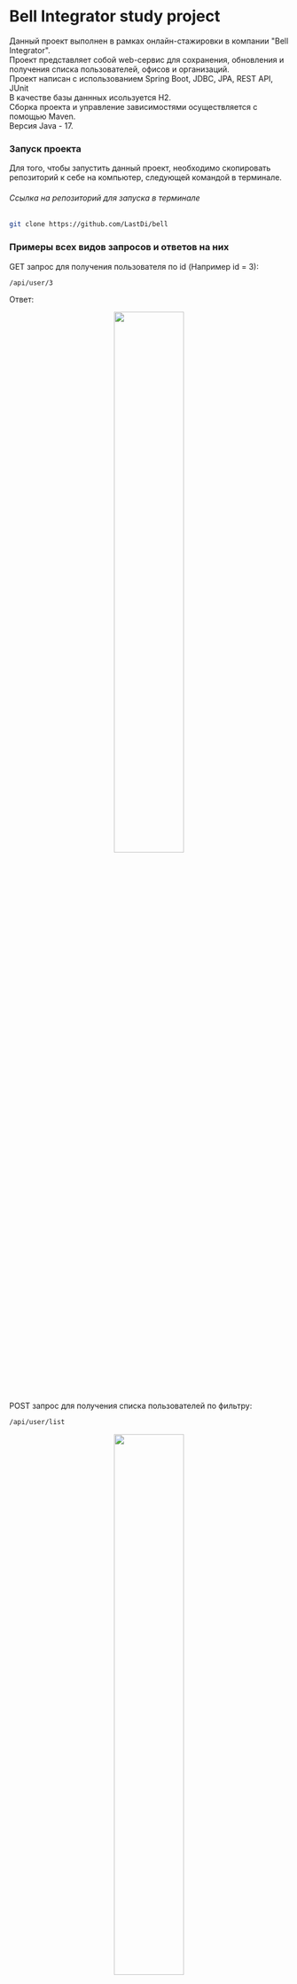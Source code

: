# Bell Integrator study project
Данный проект выполнен в рамках онлайн-стажировки в компании "Bell Integrator". <br/>
Проект представляет собой web-сервис для сохранения, обновления и получения списка пользователей, офисов и организаций. <br/>
Проект написан с использованием Spring Boot, JDBC, JPA, REST API, JUnit<br/>
В качестве базы даннных исользуется H2. <br/>
Сборка проекта и управление зависимостями осуществляется с помощью Maven. <br/>
Версия Java - 17. <br/>

### Запуск проекта
Для того, чтобы запустить данный проект, необходимо скопировать репозиторий к себе на компьютер, 
следующей командой в терминале.
###### Ссылка на репозиторий для запуска в терминале
```bash
git clone https://github.com/LastDi/bell
```

### Примеры всех видов запросов и ответов на них
GET запрос для получения пользователя по id (Например id = 3):
```bash
/api/user/3
```
Ответ: 
<br/>
<p align="center">
  <img src="https://i.ibb.co/mqsyC8V/img.png" width="50%" height="50%"/>
</p>

POST запрос для получения списка пользователей по фильтру:
```bash
/api/user/list
```
<p align="center">
  <img src="https://i.ibb.co/RTC31hP/img-1.png" width="50%" height="50%"/>
</p>
<br/>
Ответ: 
<br/>
<p align="center">
  <img src="https://i.ibb.co/RSsfqXB/img-2.png" width="50%" height="50%"/>
</p>

POST запрос для сохранения офиса
```bash
/api/office/save
```
<p align="center">
  <img src="https://i.ibb.co/9tNY646/img-3.png" width="50%" height="50%"/>
</p>
<br/>
Ответ: 
<br/>
<p align="center">
  <img src="https://i.ibb.co/BzXWm95/img-4.png" width="50%" height="50%"/>
</p>

POST запрос для обновления данных организации
```bash
/api/organization/update
```
<p align="center">
  <img src="https://i.ibb.co/vhZyhD8/img-5.png" width="50%" height="50%"/>
</p>
<br/>
Ответ:
<br/>
<p align="center">
  <img src="https://i.ibb.co/nL0sRqL/img-6.png" width="50%" height="50%"/>
</p>
<br/>

Далее перечислены все доступные запросы: <br/>
#### GET запросы
Для отправки данных запросов можно использовать браузер.
#### для получения элемента по его id (вместо {id} указать нужное значение id)
```bash
/api/user/{id}
```
```bash
/api/office/{id}
```
```bash
/api/organization/{id}
```

#### список доступных типов документов и гражданств (стран)
```bash
/api/docs
```
```bash
/api/countries
```

#### POST запросы
Для отправки данных запросов, необходимо использовать программу, с возможностью добавления тела запроса (например Postman)
#### для получения списка по фильтру
Получить список пользователей соответсвующих следующим условиям, указанным в теле запроса
(в данном примере и последующих, обязательные для заполнения поля помечены звездочкой):
>\* "officeId"
>"firstName" - имя
>"lastName" - фамилия
>"middleName" - отчество
>"position" - должность
>"docCode" - код документа
>"citizenshipCode" - код гражданства
```bash
/api/user/list
```
Получить список офисов соответсвующих следующим условиям, указанным в теле запроса
>\* "orgId" - айди организации, которой принадлежит офис
>"name" - название офиса
>"phone" - телефон офиса
>"isActive" - действует ли офис (Здесь и далее параметры начинающиеся на is* заполняются булевыми значениями true или false)
```bash
/api/office/list
```
>\* "name" - название организации
>"inn" - ИНН организации
>"isActive" - действует ли организация
```bash
/api/organization/list
```

#### для сохранения элемента в базе
Запрос для сохранения нового пользователя в базе данных
>\* "officeId" - айди офиса, в котором работает пользователь
>\* "firstName" - имя
>"secondName" - фамилия
>"middleName" - отчество
>\* "position" - должность
>"phone" - телефон
>"docCode" - код документа
>"docName" - имя документа
>"docNumber" - номер документа
>"docDate" - дата выдачи документа в формате: "yyyy-MM-dd"
>"citizenshipCode" - код гражданства
>"isIdentified" - идентифицирован ли пользователь
```bash
/api/user/save
```

Запрос для сохранения нового офиса в базе данных
>\* "orgId" - айди организации
>"name" - название офиса
>"address" - адрес офиса
>"phone" - телефон офиса
>"isActive" - действует ли офис
```bash
/api/office/save
```

Запрос для сохранения новой организации в базе данных
>\* "name" - название организации
>\* "fullName" - полное название
>\* "inn" - ИНН
>\* "kpp" - КПП
>\* "address" - адрес организации
>"phone" - телефон
>"isActive" - действует ли организация
```bash
/api/organization/save
```
#### для обновления данных
Запрос для обновления данных пользователя в базе данных
>\* "id" - айди пользователя
>"officeId" - айди офиса, в котором работает пользователь
>\* "firstName" - имя
>"secondName" - фамилия
>"middleName" - отчество
>\* "position" - должность
>"phone" - телефон
>"docCode" - код документа
>"docName" - имя документа
>"docNumber" - номер документа
>"docDate" - дата выдачи документа в формате: "yyyy-MM-dd"
>"citizenshipCode" - код гражданства
>"isIdentified" - идентифицирован ли пользователь
```bash
/api/user/update
```

Запрос для обновления данных офиса в базе данных
>\* "id" - айди офиса
>"name" - название офиса
>"address" - адрес офиса
>"phone" - телефон офиса
>"isActive" - действует ли офис
```bash
/api/office/update
```

Запрос для обновления данных организации в базе данных
>\* "id" - айди организации
>\* "name" - название организации
>\* "fullName" - полное название
>\* "inn" - ИНН
>\* "kpp" - КПП
>\* "address" - адрес организации
>"phone" - телефон
>"isActive" - действует ли организация
```bash
/api/organization/update
```